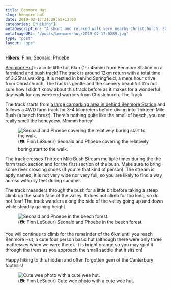 ```yaml
---
title: Benmore Hut
slug: benmore-hut
date: 2019-02-17T21:29:55+13:00
categories: ["Hiking"]
metaDescription: "A short and relaxed walk very nearby Christchurch. Easily accessible and with a very cute hut. 3.5hrs return!"
metaImageURL: "/posts/benmore-hut/2019-02-17-0289.jpg"
type: "post"
layout: "gps"
---
```


<!-- TODO: Add photos, extend and tidy frontmatter -->

__Hikers:__ Finn, Seonaid, Phoebe

[Benmore Hut](https://www.doc.govt.nz/parks-and-recreation/places-to-go/canterbury/places/korowai-torlesse-tussocklands-park/things-to-do/huts/benmore-hut/) is a cute little hut 6km (1hr 45min) from Benmore Station on a farmland and bush track! The track is around 12km return with a total time of 3.25hrs walking. It is nestled in behind Springfield, a mere hour drive from Christchurch. The track is gentle and the scenery beautiful. I'm not sure how I didn't know about this track before as it makes for a wonderful day-walk for any weekend warriors from Christchurch.
The Track

The track starts from [a large carparking area in behind Benmore Station](https://goo.gl/maps/qB9dXKVsQQF2) and follows a 4WD farm track for 3-4 kilometers before diving into Thirteen Mile Bush (a beech forest). There's nothing quite like the smell of beech, you can really smell the honeydew. Mmmm honey!

<figure>
  <img src="/posts/benmore-hut/2019-02-17-0268.jpg" alt="Seonaid and Phoebe covering the relatively boring start to the walk."/>
  <figcaption>(📷: Finn LeSueur) Seonaid and Phoebe covering the relatively boring start to the walk.</figcaption>
</figure>

The track crosses Thirteen Mile Bush Stream multiple times during the the farm track section and for the first section of the bush. Make sure to bring some river crossing shoes (if you're that kind of person). The stream is aptly named; it is not very wide nor very full, so you are likely to find a way across with dry feet during summer.

The track meanders through the bush for a little bit before taking a steep climb up the south face of the valley. It does not climb for too long, so do not fear! The track wanders along the side of the valley going up and down while steadily gaining height.

<figure>
  <img src="/posts/benmore-hut/2019-02-17-0276.jpg" alt="Seonaid and Phoebe in the beech forest."/>
  <figcaption>(📷: Finn LeSueur) Seonaid and Phoebe in the beech forest.</figcaption>
</figure>

You will continue to climb for the remainder of the 6km until you reach Benmore Hut, a cute four person basic hut (although there were only three mattresses when we were there). It is bright orange so you may spot it through the trees as you approach the small saddle that it sits on!

Happy hiking to this hidden and often forgotten gem of the Canterbury foothills!

<figure>
  <img src="/posts/benmore-hut/2019-02-17-0289.jpg" alt="Cute wee photo with a cute wee hut."/>
  <figcaption>(📷: Finn LeSueur) Cute wee photo with a cute wee hut.</figcaption>
</figure>
